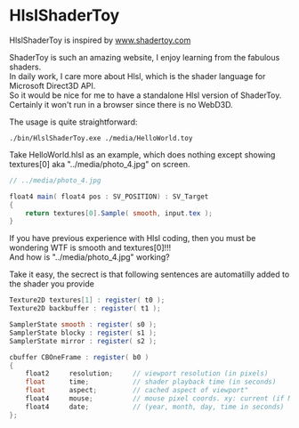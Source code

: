 HlslShaderToy
==

HlslShaderToy is inspired by www.shadertoy.com

ShaderToy is such an amazing website, I enjoy learning from the fabulous shaders.   
In daily work, I care more about Hlsl, which is the shader language for Microsoft Direct3D API.   
So it would be nice for me to have a standalone Hlsl version of ShaderToy.   
Certainly it won't run in a browser since there is no WebD3D.   

The usage is quite straightforward:
```
./bin/HlslShaderToy.exe ./media/HelloWorld.toy
```

Take HelloWorld.hlsl as an example, which does nothing except showing textures[0] aka "../media/photo_4.jpg" on screen.   
```glsl
// ../media/photo_4.jpg

float4 main( float4 pos : SV_POSITION) : SV_Target
{
    return textures[0].Sample( smooth, input.tex );
}
```

If you have previous experience with Hlsl coding, then you must be wondering WTF is smooth and textures[0]!!!   
And how is "../media/photo_4.jpg" working?

Take it easy, the secrect is that following sentences are automatilly added to the shader you provide    
```glsl
Texture2D textures[1] : register( t0 );
Texture2D backbuffer : register( t1 );

SamplerState smooth : register( s0 );
SamplerState blocky : register( s1 );
SamplerState mirror : register( s2 );

cbuffer CBOneFrame : register( b0 )
{
    float2     resolution;     // viewport resolution (in pixels)
    float      time;           // shader playback time (in seconds)
    float      aspect;         // cached aspect of viewport"
    float4     mouse;          // mouse pixel coords. xy: current (if MLB down), zw: click
    float4     date;           // (year, month, day, time in seconds)
};
```
